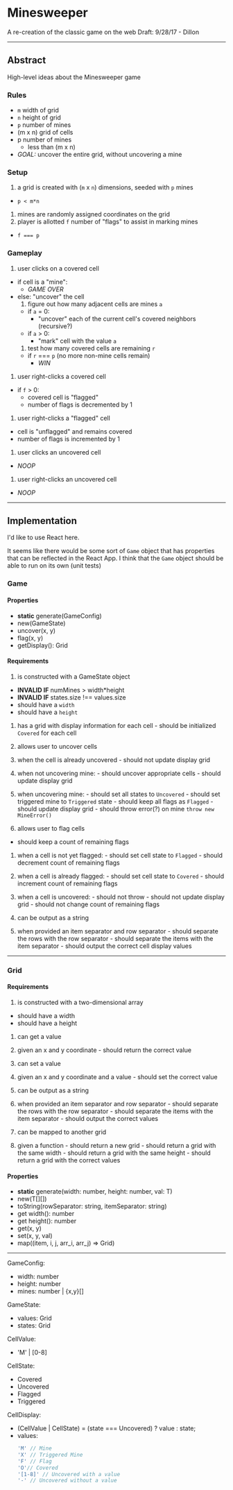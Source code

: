 # Minesweeper
A re-creation of the classic game on the web
Draft: 9/28/17 - Dillon

---

## Abstract
High-level ideas about the Minesweeper game

### Rules
- `m` width of grid
- `n` height of grid
- `p` number of mines
- (m x n) grid of cells
- p number of mines
  - less than (m x n)
- *GOAL:* uncover the entire grid, without uncovering a mine

### Setup
1. a grid is created with (`m` x `n`) dimensions, seeded with `p` mines
  - `p < m*n`
1. mines are randomly assigned coordinates on the grid
1. player is allotted `f` number of "flags" to assist in marking mines
  - `f === p`

### Gameplay
1. user clicks on a covered cell
  - if cell is a "mine":
    - *GAME OVER*
  - else: "uncover" the cell
    1. figure out how many adjacent cells are mines `a`
      - if `a` = 0:
        - "uncover" each of the current cell's covered neighbors (recursive?)
      - if `a` > 0:
        - "mark" cell with the value `a`
    1. test how many covered cells are remaining `r`
      - if `r` === `p` (no more non-mine cells remain)
        - *WIN*
1. user right-clicks a covered cell
  - if `f` > 0:
    - covered cell is "flagged"
    - number of flags is decremented by 1
1. user right-clicks a "flagged" cell
  - cell is "unflagged" and remains covered
  - number of flags is incremented by 1
1. user clicks an uncovered cell
  - *NOOP*
1. user right-clicks an uncovered cell
  - *NOOP*
---

## Implementation
I'd like to use React here.

It seems like there would be some sort of `Game` object that has properties
that can be reflected in the React App. I think that the `Game` object should
be able to run on its own (unit tests)

### Game

#### Properties
- **static** generate(GameConfig)
- new(GameState)
- uncover(x, y)
- flag(x, y)
- getDisplay(): Grid<CellDisplay>

#### Requirements

1. is constructed with a GameState object
  - **INVALID IF** numMines > width*height
  - **INVALID IF** states.size !== values.size
  - should have a `width`
  - should have a `height`
  1. has a grid with display information for each cell
    - should be initialized `Covered` for each cell

1. allows user to uncover cells
  1. when the cell is already uncovered
    - should not update display grid
  1. when not uncovering mine:
    - should uncover appropriate cells
    - should update display grid
  1. when uncovering mine:
    - should set all states to `Uncovered`
    - should set triggered mine to `Triggered` state
    - should keep all flags as `Flagged`
    - should update display grid
    - should throw error(?) on mine `throw new MineError()`

1. allows user to flag cells
  - should keep a count of remaining flags
  1. when a cell is not yet flagged:
    - should set cell state to `Flagged`
    - should decrement count of remaining flags
  1. when a cell is already flagged:
    - should set cell state to `Covered`
    - should increment count of remaining flags
  1. when a cell is uncovered:
    - should not throw
    - should not update display grid
    - should not change count of remaining flags

1. can be output as a string
  1. when provided an item separator and row separator
    - should separate the rows with the row separator
    - should separate the items with the item separator
    - should output the correct cell display values


---

### Grid

#### Requirements

1. is constructed with a two-dimensional array
  - should have a width
  - should have a height

1. can get a value
  1. given an x and y coordinate
    - should return the correct value

1. can set a value
  1. given an x and y coordinate and a value
    - should set the correct value

1. can be output as a string
  1. when provided an item separator and row separator
    - should separate the rows with the row separator
    - should separate the items with the item separator
    - should output the correct values

1. can be mapped to another grid
  1. given a function
    - should return a new grid
    - should return a grid with the same width
    - should return a grid with the same height
    - should return a grid with the correct values

#### Properties
- **static** generate(width: number, height: number, val: T)
- new(T[][])
- toString(rowSeparator: string, itemSeparator: string)
- get width(): number
- get height(): number
- get(x, y)
- set(x, y, val)
- map((item, i, j, arr_i, arr_j) => Grid<any>)

---


GameConfig:
- width: number
- height: number
- mines: number | {x,y}[]

GameState:
- values: Grid<CellValue>
- states: Grid<CellState>

CellValue:
- 'M' | [0-8]

CellState:
- Covered
- Uncovered
- Flagged
- Triggered

CellDisplay:
- (CellValue | CellState) = (state === Uncovered) ? value : state;
- values:
  ```js
  'M' // Mine
  'X' // Triggered Mine
  'F' // Flag
  'O'// Covered
  '[1-8]' // Uncovered with a value
  '-' // Uncovered without a value
  ```

